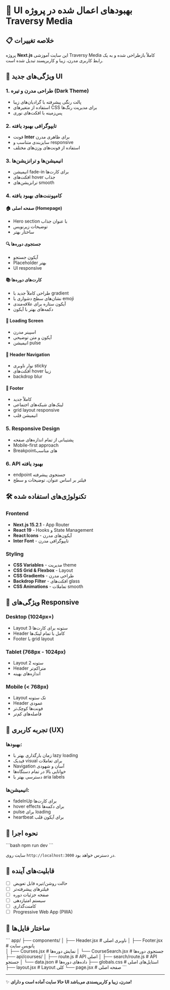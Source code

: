 # 🎨 UI بهبودهای اعمال شده در پروژه Traversy Media

## 📋 خلاصه تغییرات

پروژه **Next.js** این سایت آموزشی Traversy Media کاملاً بازطراحی شده و به یک رابط کاربری مدرن، زیبا و کاربرپسند تبدیل شده است.

## 🚀 ویژگی‌های جدید UI

### 1. **طراحی مدرن و تیره (Dark Theme)**
- پالت رنگی پیشرفته با گرادیان‌های زیبا
- استفاده از متغیرهای CSS برای مدیریت رنگ‌ها
- پس‌زمینه با افکت‌های نوری

### 2. **تایپوگرافی بهبود یافته**
- فونت **Inter** برای ظاهری مدرن
- سایزبندی متناسب و responsive
- استفاده از فونت‌های وزن‌های مختلف

### 3. **انیمیشن‌ها و ترانزیشن‌ها**
- انیمیشن fade-in برای کارت‌ها
- افکت‌های hover جذاب
- ترانزیشن‌های smooth

### 4. **کامپوننت‌های بهبود یافته**

#### 🏠 **صفحه اصلی (Homepage)**
- Hero section با عنوان جذاب
- توضیحات زیرنویس
- ساختار بهتر

#### 🔍 **جستجوی دوره‌ها**
- آیکون جستجو
- Placeholder بهتر
- UI responsive

#### 📚 **کارت‌های دوره‌ها**
- طراحی کاملاً جدید با gradient
- نشان‌های سطح دشواری با emoji
- آیکون ستاره برای علاقه‌مندی
- دکمه‌های بهتر با آیکون

#### 🔄 **Loading Screen**
- اسپینر مدرن
- آیکون و متن توضیحی
- انیمیشن pulse

#### 🧭 **Header Navigation**
- نوار ناوبری sticky
- افکت‌های hover زیبا
- backdrop blur

#### 🔗 **Footer**
- کاملاً جدید
- لینک‌های شبکه‌های اجتماعی
- grid layout responsive
- انیمیشن قلب

### 5. **Responsive Design**
- پشتیبانی از تمام اندازه‌های صفحه
- Mobile-first approach
- Breakpoint‌های مناسب

### 6. **API بهبود یافته**
- endpoint جستجوی پیشرفته
- فیلتر بر اساس عنوان، توضیحات و سطح

## 🛠 تکنولوژی‌های استفاده شده

### **Frontend**
- **Next.js 15.2.1** - App Router
- **React 19** - Hooks و State Management
- **React Icons** - آیکون‌های مدرن
- **Inter Font** - تایپوگرافی مدرن

### **Styling**
- **CSS Variables** - مدیریت theme
- **CSS Grid & Flexbox** - Layout
- **CSS Gradients** - طراحی مدرن
- **Backdrop Filter** - افکت‌های glass
- **CSS Animations** - تعاملات smooth

## 📱 ویژگی‌های Responsive

### Desktop (1024px+)
- Layout 3 ستونه برای کارت‌ها
- Header کامل با تمام لینک‌ها
- Footer با grid layout

### Tablet (768px - 1024px)
- Layout 2 ستونه
- Header متراکم‌تر
- اندازه‌های بهینه

### Mobile (< 768px)
- Layout تک ستونه
- Header عمودی
- فونت‌ها کوچک‌تر
- فاصله‌های کم‌تر

## 🎯 تجربه کاربری (UX)

### **بهبودها:**
- زمان بارگذاری بهتر با lazy loading
- فیدبک visual برای تعاملات
- Navigation آسان و شهودی
- خوانایی بالا در تمام دستگاه‌ها
- دسترسی بهتر با aria labels

### **انیمیشن‌ها:**
- fadeInUp برای کارت‌ها
- hover effects برای دکمه‌ها
- pulse برای loading
- heartbeat برای آیکون قلب

## 🚀 نحوه اجرا

\`\`\`bash
npm run dev
\`\`\`

سایت روی `http://localhost:3000` در دسترس خواهد بود.

## 🔮 قابلیت‌های آینده

- [ ] حالت روشن/تیره قابل تعویض
- [ ] فیلترهای پیشرفته‌تر
- [ ] صفحه جزئیات دوره
- [ ] سیستم امتیازدهی
- [ ] کامنت‌گذاری
- [ ] Progressive Web App (PWA)

## 📁 ساختار فایل‌ها

\`\`\`
app/
├── components/
│   ├── Header.jsx          # ناوبری اصلی
│   ├── Footer.jsx          # پانویس سایت  
│   ├── Courses.jsx         # نمایش دوره‌ها
│   └── CourseSearch.jsx    # جستجوی دوره‌ها
├── api/courses/
│   ├── route.js            # API اصلی
│   ├── search/route.js     # API جستجو
│   └── data.json           # داده‌های دوره‌ها
├── globals.css             # استایل‌های اصلی
├── layout.jsx              # Layout کلی
└── page.jsx                # صفحه اصلی
\`\`\`

---

✨ **حالا سایت آماده است و دارای UI مدرن، زیبا و کاربرپسندی می‌باشد!**